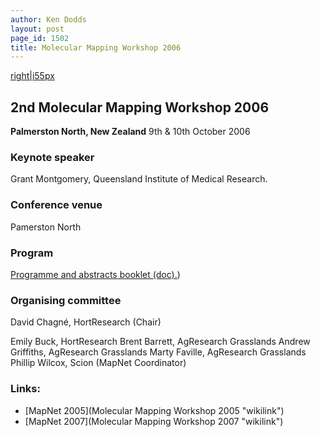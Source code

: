 ```yaml
---
author: Ken Dodds
layout: post
page_id: 1502
title: Molecular Mapping Workshop 2006
---
```

[right|i55px](image:MMW-PN.png "wikilink")

## 2nd Molecular Mapping Workshop 2006

**Palmerston North, New Zealand** 9th & 10th October 2006

### Keynote speaker

Grant Montgomery, Queensland Institute of Medical Research.

### Conference venue

Pamerston North

### Program

[Programme and abstracts booklet (doc).](/assets/content/2006/Molecular_Mapping_Workshop_BOOKLET_2006_v1.pdf "wikilink"))

### Organising committee

David Chagné, HortResearch (Chair)

Emily Buck, HortResearch
Brent Barrett, AgResearch Grasslands
Andrew Griffiths, AgResearch Grasslands
Marty Faville, AgResearch Grasslands
Phillip Wilcox, Scion (MapNet Coordinator)

### Links:

-   [MapNet 2005](Molecular Mapping Workshop 2005 "wikilink")
-   [MapNet 2007](Molecular Mapping Workshop 2007 "wikilink")
